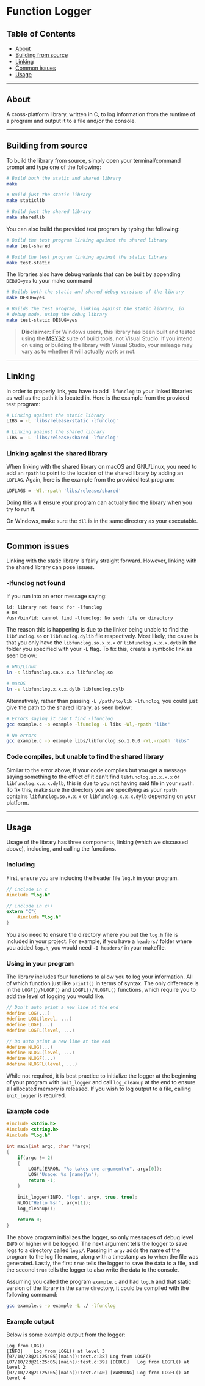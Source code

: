# Function Logger

## Table of Contents
 * [About](#about) 
 * [Building from source](#building-from-source)
 * [Linking](#linking)
 * [Common issues](#common-issues)
 * [Usage](#usage)

----------
## About
A cross-platform library, written in C, to log information from the runtime
of a program and output it to a file and/or the console.

----------

## Building from source

To build the library from source, simply open your terminal/command prompt 
and type one of the following:
```bash
# Build both the static and shared library
make

# Build just the static library
make staticlib

# Build just the shared library
make sharedlib
```

You can also build the provided test program by typing the following:
```bash
# Build the test program linking against the shared library
make test-shared

# Build the test program linking against the static library
make test-static
```

The libraries also have debug variants that can be built by
appending `DEBUG=yes` to your make command
```bash
# Builds both the static and shared debug versions of the library
make DEBUG=yes 

# Builds the test program, linking against the static library, in
# debug mode, using the debug library
make test-static DEBUG=yes
```
> **Disclaimer:** For Windows users, this library has been built and 
tested using the <a href="https://www.msys2.org" target="new">MSYS2</a> 
suite of build tools, not Visual Studio. If you intend on using or 
building the library with Visual Studio, your mileage may vary as to 
whether it will actually work or not.

----------
## Linking
In order to properly link, you have to add `-lfunclog` to your linked 
libraries as well as the path it is located in. Here is the example
from the provided test program:
```bash
# Linking against the static library
LIBS = -L 'libs/release/static -lfunclog'

# Linking against the shared library
LIBS = -L 'libs/release/shared -lfunclog'
```
### Linking against the shared library
When linking with the shared library on macOS and GNU/Linux, 
you need to add an `rpath` to point to the location of the 
shared library by adding an `LDFLAG`. Again, here is the example
from the provided test program:
```bash
LDFLAGS = -Wl,-rpath 'libs/release/shared'
```
Doing this will ensure your program can actually find the library 
when you try to run it.

On Windows, make sure the `dll` is in the same directory as your 
executable.

----------
## Common issues
Linking with the static library is fairly straight forward. 
However, linking with the shared library can pose issues. 

### -lfunclog not found
If you run into an error message saying:
```
ld: library not found for -lfunclog
# OR
/usr/bin/ld: cannot find -lfunclog: No such file or directory
```

The reason this is happening is due to the linker being unable to
find the `libfunclog.so` or `libfunclog.dylib` file respectively. 
Most likely, the cause is that you only have the `libfunclog.so.x.x.x` or 
`libfunclog.x.x.x.dylb` in the folder you specified with your `-L`
flag. To fix this, create a symbolic link as seen below:
```bash
# GNU/Linux
ln -s libfunclog.so.x.x.x libfunclog.so

# macOS
ln -s libfunclog.x.x.x.dylb libfunclog.dylb
```
Alternatively, rather than passing `-L /path/to/lib -lfunclog`, you
could just give the path to the shared library, as seen below:
```bash
# Errors saying it can't find -lfunclog
gcc example.c -o example -lfunclog -L libs -Wl,-rpath 'libs'

# No errors
gcc example.c -o example libs/libfunclog.so.1.0.0 -Wl,-rpath 'libs'
```

### Code compiles, but unable to find the shared library
Similar to the error above, if your code compiles but you get a message
saying something to the effect of it can't find `libfunclog.so.x.x.x`
or `libfunclog.x.x.x.dylb`, this is due to you not having said file in
your `rpath`. To fix this, make sure the directory you are specifying 
as your `rpath` contains `libfunclog.so.x.x.x` or `libfunclog.x.x.x.dylb`
depending on your platform.

----------
## Usage
Usage of the library has three components, linking (which we discussed
above), including, and calling the functions.

### Including
First, ensure you are including the header file `log.h` in your program.
```c
// include in c
#include "log.h"

// include in c++
extern "C"{
    #include "log.h" 
}
```
You also need to ensure the directory where you put the `log.h` file is 
included in your project. For example, if you have a `headers/` folder 
where you added `log.h`, you would need `-I headers/` in your makefile.

### Using in your program
The library includes four functions to allow you to log your information.
All of which function just like `printf()` in terms of syntax.
The only difference is in the `LOGF()/NLOGF()` and 
`LOGFL()/NLOGFL()` functions,  which require you to add the level 
of logging you would like.

```c
// Don't auto print a new line at the end
#define LOG(...)
#define LOGL(level, ...)
#define LOGF(...)
#define LOGFL(level, ...)

// Do auto print a new line at the end
#define NLOG(...)
#define NLOGL(level, ...)
#define NLOGF(...)
#define NLOGFL(level, ...)
```

While not required, it is best practice to initialize the logger at the
beginning of your program with `init_logger` and call `log_cleanup` at 
the end to ensure all allocated memory is released. If you wish to log 
output to a file, calling `init_logger` is required.

### Example code
```c
#include <stdio.h>
#include <string.h>
#include "log.h"

int main(int argc, char **argv)
{
    if(argc != 2)
    {
        LOGFL(ERROR, "%s takes one argument\n", argv[0]);
        LOG("Usage: %s [name]\n");
        return -1;
    }

    init_logger(INFO, "logs", argv, true, true);
    NLOG("Hello %s!", argv[1]);
    log_cleanup();
    
    return 0;
}
```
The above program initializes the logger, so only messages of debug level
`INFO` or higher will be logged. The next argument tells the logger to save
logs to a directory called `logs/`. Passing in `argv` adds the name of the 
program to the log file name, along with a timestamp as to when the file was
generated. Lastly, the first `true` tells the logger to save the data to a
file, and the second `true` tells the logger to also write the data to the
console.

Assuming you called the program `example.c` and had `log.h` and that 
static version of the library in the same directory,
it could be compiled with the following command:
```bash
gcc example.c -o example -L ./ -lfunclog
```

### Example output
Below is some example output from the logger:
```
Log from LOG()
[INFO]    Log from LOGL() at level 3
[07/10/23@21:25:05][main():test.c:38] Log from LOGF()
[07/10/23@21:25:05][main():test.c:39] [DEBUG]   Log from LOGFL() at level 2
[07/10/23@21:25:05][main():test.c:40] [WARNING] Log from LOGFL() at level 4
```
